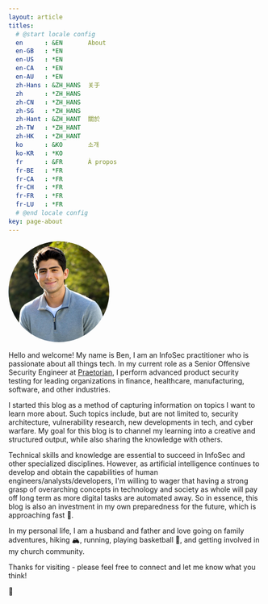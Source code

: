 ```yaml
---
layout: article
titles:
  # @start locale config
  en      : &EN       About
  en-GB   : *EN
  en-US   : *EN
  en-CA   : *EN
  en-AU   : *EN
  zh-Hans : &ZH_HANS  关于
  zh      : *ZH_HANS
  zh-CN   : *ZH_HANS
  zh-SG   : *ZH_HANS
  zh-Hant : &ZH_HANT  關於
  zh-TW   : *ZH_HANT
  zh-HK   : *ZH_HANT
  ko      : &KO       소개
  ko-KR   : *KO
  fr      : &FR       À propos
  fr-BE   : *FR
  fr-CA   : *FR
  fr-CH   : *FR
  fr-FR   : *FR
  fr-LU   : *FR
  # @end locale config
key: page-about
---
```



<img src="assets/images/headshot.jpg" alt="Me" width="200" height="200" style="border-radius: 50%;">

Hello and welcome! My name is Ben, I am an InfoSec practitioner who is passionate about all things tech. In my current role as a Senior Offensive Security Engineer at [Praetorian](https://www.praetorian.com), I perform advanced product security testing for leading organizations in finance, healthcare, manufacturing, software, and other industries.

I started this blog as a method of capturing information on topics I want to learn more about. Such topics include, but are not limited to, security architecture, vulnerability research, new developments in tech, and cyber warfare. My goal for this blog is to channel my learning into a creative and structured output, while also sharing the knowledge with others.

Technical skills and knowledge are essential to succeed in InfoSec and other specialized disciplines. However, as artificial intelligence continues to develop and obtain the capabilities of human engineers/analysts/developers, I'm willing to wager that having a strong grasp of overarching concepts in technology and society as whole will pay off long term as more digital tasks are automated away. So in essence, this blog is also an investment in my own preparedness for the future, which is approaching fast :slightly_smiling_face:.

In my personal life, I am a husband and father and love going on family adventures, hiking :mountain_snow:, running, playing basketball :basketball:, and getting involved in my church community.

Thanks for visiting - please feel free to connect and let me know what you think! 

:space_invader: